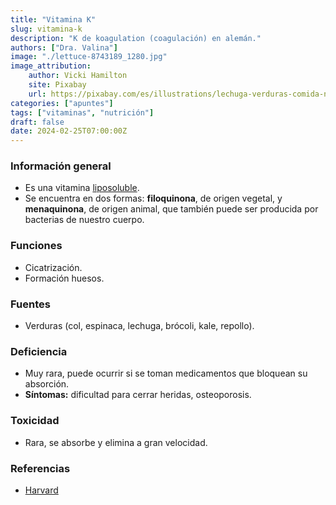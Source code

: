 ```yaml
---
title: "Vitamina K"
slug: vitamina-k
description: "K de koagulation (coagulación) en alemán."
authors: ["Dra. Valina"]
image: "./lettuce-8743189_1280.jpg"
image_attribution:
    author: Vicki Hamilton
    site: Pixabay
    url: https://pixabay.com/es/illustrations/lechuga-verduras-comida-naturaleza-8743189/
categories: ["apuntes"]
tags: ["vitaminas", "nutrición"]
draft: false
date: 2024-02-25T07:00:00Z
---
```


### Información general
- Es una vitamina [liposoluble](../vitaminas-general).
- Se encuentra en dos formas: **filoquinona**, de origen vegetal, y **menaquinona**, de origen animal, que también puede ser producida por bacterias de nuestro cuerpo. 

### Funciones
- Cicatrización.
- Formación huesos.

### Fuentes
- Verduras (col, espinaca, lechuga, brócoli, kale, repollo).

### Deficiencia
- Muy rara, puede ocurrir si se toman medicamentos que bloquean su absorción.
- **Síntomas:** dificultad para cerrar heridas, osteoporosis.

### Toxicidad
- Rara, se absorbe y elimina a gran velocidad.


### Referencias

- [Harvard](https://www.hsph.harvard.edu/nutritionsource/vitamin-k/)
